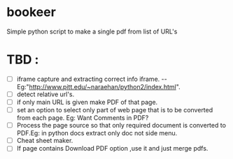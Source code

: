 # bookeer
Simple python script to make a single pdf from list of URL's

# TBD :
 - [ ] iframe capture and extracting correct info iframe.
                   -- Eg:"http://www.pitt.edu/~naraehan/python2/index.html".
 - [ ] detect relative url's.
 - [ ] if only main URL is given make PDF of that page.
 - [ ] set an option to select only part of web page that is to be converted from each page. Eg: Want Comments in PDF?
 - [ ] Process the page source so that only required document is converted to PDF.Eg: in python docs extract only doc not side menu.
 - [ ] Cheat sheet maker.
 - [ ] If page contains Download PDF option ,use it and just merge pdfs.
